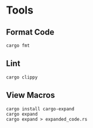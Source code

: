 # Tools

## Format Code
```
cargo fmt
```
## Lint
```
cargo clippy
```
## View Macros
```
cargo install cargo-expand
cargo expand
cargo expand > expanded_code.rs
```
